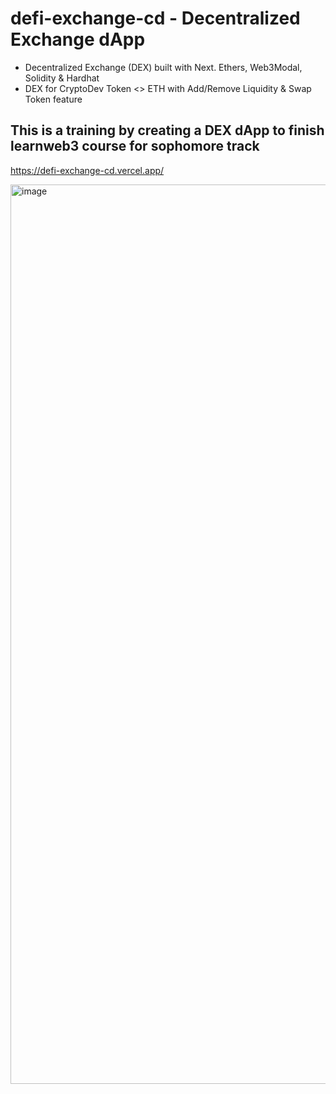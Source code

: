 # defi-exchange-cd - Decentralized Exchange dApp

- Decentralized Exchange (DEX) built with Next. Ethers, Web3Modal, Solidity & Hardhat
- DEX for CryptoDev Token <> ETH with Add/Remove Liquidity & Swap Token feature

## This is a training by creating a DEX dApp to finish learnweb3 course for sophomore track

https://defi-exchange-cd.vercel.app/

<img width="1439" alt="image" src="https://user-images.githubusercontent.com/55775791/170572662-1cad43d6-4ea2-4af9-8758-a26bcf3b5a40.png">

